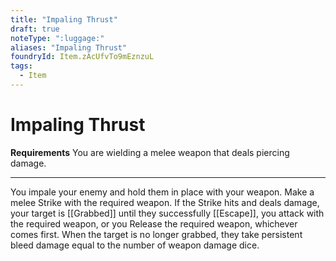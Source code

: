 ```yaml
---
title: "Impaling Thrust"
draft: true
noteType: ":luggage:"
aliases: "Impaling Thrust"
foundryId: Item.zAcUfvTo9mEznzuL
tags:
  - Item
---
```


# Impaling Thrust

**Requirements** You are wielding a melee weapon that deals piercing damage.

* * *

You impale your enemy and hold them in place with your weapon. Make a melee Strike with the required weapon. If the Strike hits and deals damage, your target is [[Grabbed]] until they successfully [[Escape]], you attack with the required weapon, or you Release the required weapon, whichever comes first. When the target is no longer grabbed, they take persistent bleed damage equal to the number of weapon damage dice.
